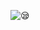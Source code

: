 ![😪]([https://pt.pinterest.com/pin/52143308176101355/](https://i.pinimg.com/originals/7a/63/ed/7a63ed6a63973f19ecb0d5ddaf8dc113.gif))
